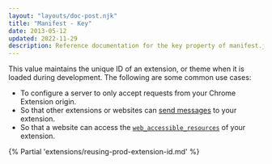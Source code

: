 ```yaml
---
layout: "layouts/doc-post.njk"
title: "Manifest - Key"
date: 2013-05-12
updated: 2022-11-29
description: Reference documentation for the key property of manifest.json.
---
```


This value maintains the unique ID of an extension, or theme when it is loaded
during development. The following are some common use cases:

- To configure a server to only accept requests from your Chrome Extension origin.
- So that other extensions or websites can [send messages][doc-external-msg] to your extension.
- So that a website can access the [`web_accessible_resources`][doc-war] of your extension.

{% Partial 'extensions/reusing-prod-extension-id.md' %}

[doc-external-msg]: /docs/extensions/mv3/messaging/#external-webpage
[doc-war]: /docs/extensions/mv3/manifest/web_accessible_resources/
